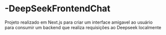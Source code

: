 # -DeepSeekFrontendChat
Projeto realizado em Next.js para criar um interface amigavel ao usuário para consumir um backend que realiza requisições ao Deepseek localmente
